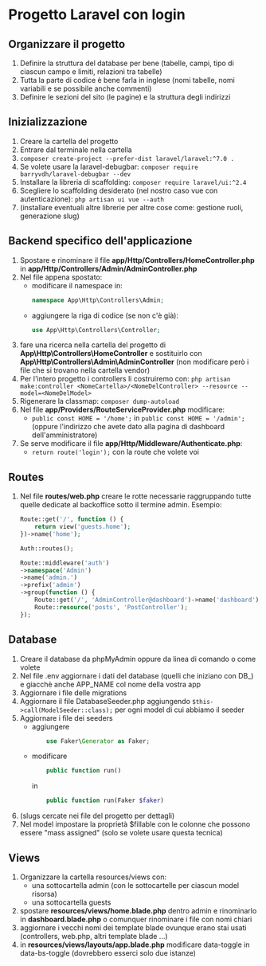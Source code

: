 # Progetto Laravel con login

## Organizzare il progetto
1. Definire la struttura del database per bene (tabelle, campi, tipo di ciascun campo e limiti, relazioni tra tabelle)
1. Tutta la parte di codice è bene farla in inglese (nomi tabelle, nomi variabili e se possibile anche commenti)
1. Definire le sezioni del sito (le pagine) e la struttura degli indirizzi
## Inizializzazione
1. Creare la cartella del progetto
1. Entrare dal terminale nella cartella
1. ```composer create-project --prefer-dist laravel/laravel:^7.0 .```
1. Se volete usare la laravel-debugbar:
    ```composer require barryvdh/laravel-debugbar --dev```
1. Installare la libreria di scaffolding:
    ```composer require laravel/ui:^2.4```
1. Scegliere lo scaffolding desiderato (nel nostro caso vue con autenticazione):
    ```php artisan ui vue --auth```
1. (installare eventuali altre librerie per altre cose come: gestione ruoli, generazione slug)

## Backend specifico dell'applicazione
1. Spostare e rinominare il file **app/Http/Controllers/HomeController.php** in **app/Http/Controllers/Admin/AdminController.php**
1. Nel file appena spostato:
	- modificare il namespace in:
		```php
		namespace App\Http\Controllers\Admin;
		```
	- aggiungere la riga di codice (se non c'è già):
		```php
		use App\Http\Controllers\Controller;
		```
1. fare una ricerca nella cartella del progetto di **App\Http\Controllers\HomeController** e sostituirlo con **App\Http\Controllers\Admin\AdminController** (non modificare però i file che si trovano nella cartella vendor)
1. Per l'intero progetto i controllers li costruiremo con:
    ```php artisan make:controller <NomeCartella>/<NomeDelController> --resource --model=<NomeDelModel>```
1. Rigenerare la classmap:
    ```composer dump-autoload```
1. Nel file **app/Providers/RouteServiceProvider.php** modificare:
    - ```public const HOME = '/home';``` in ```public const HOME = '/admin';``` (oppure l'indirizzo che avete dato alla pagina di dashboard dell'amministratore)
1. Se serve modificare il file **app/Http/Middleware/Authenticate.php**:
    - ```return route('login');``` con la route che volete voi

## Routes
1. Nel file **routes/web.php** creare le rotte necessarie raggruppando tutte quelle dedicate al backoffice sotto il termine admin. Esempio:
    ```php
    Route::get('/', function () {
        return view('guests.home');
    })->name('home');

    Auth::routes();

    Route::middleware('auth')
   ->namespace('Admin')
   ->name('admin.')
   ->prefix('admin')
   ->group(function () {
        Route::get('/', 'AdminController@dashboard')->name('dashboard');
        Route::resource('posts', 'PostController');
   });
    ```
## Database
1. Creare il database da phpMyAdmin oppure da linea di comando o come volete
1. Nel file .env aggiornare i dati del database (quelli che iniziano con DB_) e giacchè anche APP_NAME col nome della vostra app
1. Aggiornare i file delle migrations
1. Aggiornare il file DatabaseSeeder.php aggiungendo ```$this->call(ModelSeeder::class);``` per ogni model di cui abbiamo il seeder
1. Aggiornare i file dei seeders
	- aggiungere
		```php
			use Faker\Generator as Faker;
		```
	- modificare
		```php
			public function run()
		```
		in
		```php
			public function run(Faker $faker)
		```
1. (slugs cercate nei file del progetto per dettagli)
1. Nel model impostare la proprietà $fillable con le colonne che possono essere "mass assigned" (solo se volete usare questa tecnica)

## Views
1. Organizzare la cartella resources/views con:
    - una sottocartella admin (con le sottocartelle per ciascun model risorsa)
    - una sottocartella guests
1. spostare **resources/views/home.blade.php** dentro admin e rinominarlo in **dashboard.blade.php** o comunquer rinominare i file con nomi chiari
1. aggiornare i vecchi nomi dei template blade ovunque erano stai usati (controllers, web.php, altri template blade ...)
1. in **resources/views/layouts/app.blade.php** modificare data-toggle in data-bs-toggle (dovrebbero esserci solo due istanze)
